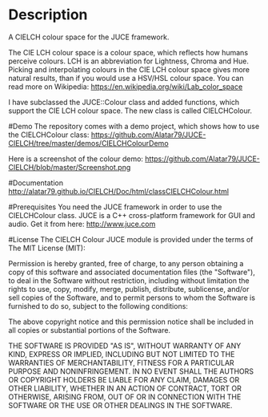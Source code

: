 # Description
A CIELCH colour space for the JUCE framework. 

The CIE LCH colour space is a colour space, which reflects how humans perceive colours. LCH is an abbreviation for Lightness, Chroma and Hue. Picking and interpolating colours in the CIE LCH colour space gives more natural results, than if you would use a HSV/HSL colour space. You can read more on Wikipedia: https://en.wikipedia.org/wiki/Lab_color_space

I have subclassed the JUCE::Colour class and added functions, which support the CIE LCH colour space. The new class is called CIELCHColour.

#Demo
The repository comes with a demo project, which shows how to use the CIELCHColour class:
https://github.com/Alatar79/JUCE-CIELCH/tree/master/demos/CIELCHColourDemo

Here is a screenshot of the colour demo: https://github.com/Alatar79/JUCE-CIELCH/blob/master/Screenshot.png

#Documentation
http://alatar79.github.io/CIELCH/Doc/html/classCIELCHColour.html

#Prerequisites
You need the JUCE framework in order to use the CIELCHColour class. JUCE is a C++ cross-platform framework for GUI and audio. Get it from here: http://www.juce.com

#License
The CIELCH Colour JUCE module is provided under the terms of The MIT License (MIT):

Permission is hereby granted, free of charge, to any person obtaining a copy
of this software and associated documentation files (the "Software"), to deal
in the Software without restriction, including without limitation the rights
to use, copy, modify, merge, publish, distribute, sublicense, and/or sell
copies of the Software, and to permit persons to whom the Software is
furnished to do so, subject to the following conditions:

The above copyright notice and this permission notice shall be included in all
copies or substantial portions of the Software.

THE SOFTWARE IS PROVIDED "AS IS", WITHOUT WARRANTY OF ANY KIND, EXPRESS OR
IMPLIED, INCLUDING BUT NOT LIMITED TO THE WARRANTIES OF MERCHANTABILITY,
FITNESS FOR A PARTICULAR PURPOSE AND NONINFRINGEMENT. IN NO EVENT SHALL THE
AUTHORS OR COPYRIGHT HOLDERS BE LIABLE FOR ANY CLAIM, DAMAGES OR OTHER
LIABILITY, WHETHER IN AN ACTION OF CONTRACT, TORT OR OTHERWISE, ARISING FROM,
OUT OF OR IN CONNECTION WITH THE SOFTWARE OR THE USE OR OTHER DEALINGS IN THE
SOFTWARE.

